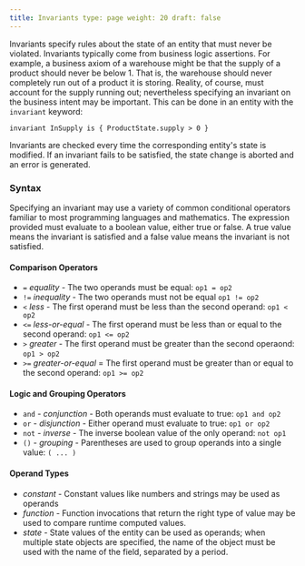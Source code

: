```yaml
---
title: Invariants type: page weight: 20 draft: false
---
```

Invariants specify rules about the state of an entity that must never be
violated. Invariants typically come from business logic assertions. For example,
a business axiom of a warehouse might be that the supply of a product should
never be below 1. That is, the warehouse should never completely run out of 
a product it is storing. Reality, of course, must account for the supply running out; 
nevertheless specifying an invariant on the business intent may be important. This can be done 
in an entity with the `invariant` keyword:

```riddl
invariant InSupply is { ProductState.supply > 0 }
```
Invariants are checked every time the corresponding entity's state is modified. If an invariant 
fails to be satisfied, the state change is aborted and an error is generated. 

### Syntax
Specifying an invariant may use a variety of common conditional operators familiar to most 
programming languages and mathematics. The expression provided must evaluate to a boolean value, 
either true or false. A true value means the invariant is satisfied and a false value means the 
invariant is not satisfied.

#### Comparison Operators
* `=` _equality_ - The two operands must be equal: `op1 = op2`
* `!=` _inequality_ - The two operands must not be equal `op1 != op2`
* `<` _less_ - The first operand must be less than the second operand: `op1 < op2`
* `<=` _less-or-equal_ - The first operand must be less than or equal to the second operand: 
  `op1 <= op2`
* `>` _greater_ - The first operand must be greater than the second operaond: `op1 > op2`
* `>=` _greater-or-equal_ = The first operand must be greater than or equal to the second 
  operand: `op1 >= op2`

#### Logic and Grouping Operators
* `and` - _conjunction_ - Both operands must evaluate to true: `op1 and op2`
* `or` - _disjunction_ - Either operand must evaluate to true: `op1 or op2`
* `not` - _inverse_ - The inverse boolean value of the only operand: `not op1`
* `()` - _grouping_ - Parentheses are used to group operands into a single value: `( ... )`

#### Operand Types
* _constant_ - Constant values like numbers and strings may be used as operands
* _function_ - Function invocations that return the right type of value may be used to compare 
  runtime computed values.
* _state_ - State values of the entity can be used as operands; when multiple state objects are 
  specified, the name of the object must be used with the name of the field, separated by a period. 

